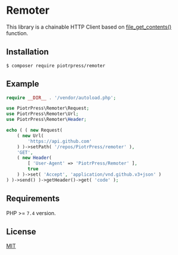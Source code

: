 # Remoter

This library is a chainable HTTP Client based on [file_get_contents()](https://www.php.net/manual/en/function.file-get-contents.php) function.

## Installation

```shell
$ composer require piotrpress/remoter
```

## Example

```php
require __DIR__ . '/vendor/autoload.php';

use PiotrPress\Remoter\Request;
use PiotrPress\Remoter\Url;
use PiotrPress\Remoter\Header;

echo ( ( new Request(
    ( new Url(
        'https://api.github.com'
    ) )->setPath( '/repos/PiotrPress/remoter' ),
    'GET',
    ( new Header(
        [ 'User-Agent' => 'PiotrPress/Remoter' ],
        true
    ) )->set( 'Accept', 'application/vnd.github.v3+json' )
) )->send() )->getHeader()->get( 'code' );
```

## Requirements

PHP >= `7.4` version.

## License

[MIT](license.txt)